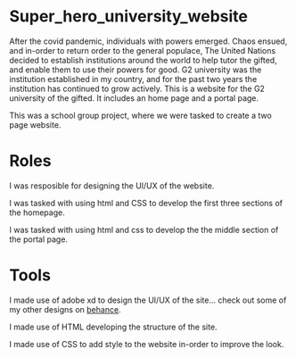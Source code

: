 # Super_hero_university_website
After the covid pandemic, individuals with powers emerged. Chaos ensued, and in-order to return order to the general populace, The United Nations decided to establish institutions around the world to help tutor the gifted, and enable them to use their powers for good. G2 university was the institution established in my country, and for the past two years the institution has continued to grow actively. This is a website for the G2 university of the gifted.
It includes an home page and a portal page. 

This was a school group project, where we were tasked to create a two page website.

# Roles
 I was resposible for designing the UI/UX of the website. 
 
 I was tasked with using html and CSS to develop the first three sections of the homepage. 
 
 I was tasked with using html and css to develop the the middle section of the portal page.

# Tools
I made use of adobe xd to design the UI/UX of the site... check out some of my other designs on [behance](https://www.behance.net/Erinle__).

I made use of HTML developing the structure of the site.

I made use of CSS to add style to the website in-order to improve the look.
